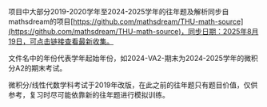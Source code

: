 项目中大部分2019-2020学年至2024-2025学年的往年题及解析同步自mathsdream的项目[https://github.com/mathsdream/THU-math-source](https://github.com/mathsdream/THU-math-source)，同步日期：2025年8月19日，可点击链接查看最新收集。

文件名中的年份代表学年起始年份，如2024-VA2-期末为2024-2025学年的微积分A2的期末考试。

微积分/线性代数学科考试于2019年改版，在此之前的往年题只有题目价值，仅供参考，复习时尽可能依靠新的往年题进行模拟训练。

